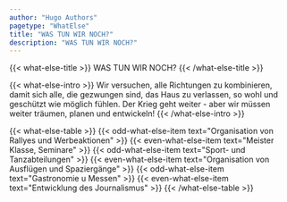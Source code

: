 ```yaml
---
author: "Hugo Authors"
pagetype: "WhatElse"
title: "WAS TUN WIR NOCH?"
description: "WAS TUN WIR NOCH?"
---
```


{{< what-else-title >}}
  WAS TUN WIR NOCH?
{{< /what-else-title >}}

{{< what-else-intro >}}
  Wir versuchen, alle Richtungen zu kombinieren, damit sich alle, die gezwungen sind, 
  das Haus zu verlassen, so wohl und geschützt wie möglich fühlen. 
  Der Krieg geht weiter - aber wir müssen weiter träumen, planen und entwickeln!
{{< /what-else-intro >}}

{{< what-else-table >}}
  {{< odd-what-else-item text="Organisation von Rallyes und Werbeaktionen" >}}
  {{< even-what-else-item text="Meister Klasse, Seminare" >}}
  {{< odd-what-else-item text="Sport- und Tanzabteilungen" >}} 
  {{< even-what-else-item text="Organisation von Ausflügen und Spaziergänge" >}}
  {{< odd-what-else-item text="Gastronomie u Messen" >}}
  {{< even-what-else-item text="Entwicklung des Journalismus" >}} 
{{< /what-else-table >}}
